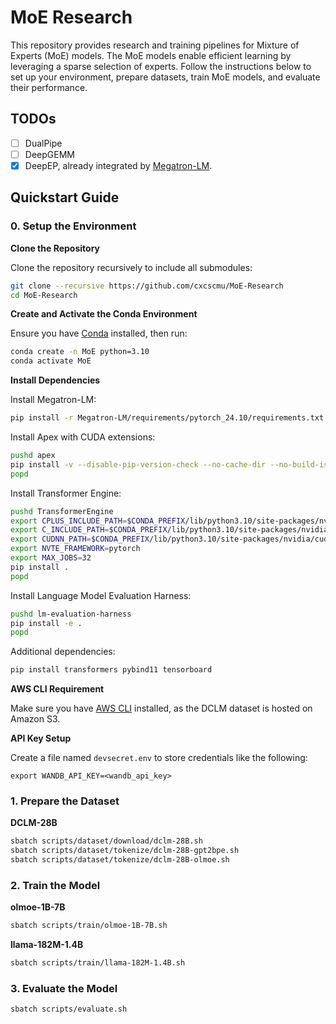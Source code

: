 # MoE Research

This repository provides research and training pipelines for Mixture of Experts (MoE) models. The MoE models enable efficient learning by leveraging a sparse selection of experts. Follow the instructions below to set up your environment, prepare datasets, train MoE models, and evaluate their performance.

## TODOs

- [ ] DualPipe
- [ ] DeepGEMM
- [x] DeepEP, already integrated by [Megatron-LM](https://github.com/NVIDIA/Megatron-LM/tree/main/megatron/core/transformer/moe#leverage-deepseeks-deepep-for-high-performance-cross-node-token-dispatching).

## Quickstart Guide

### 0. Setup the Environment

**Clone the Repository**

Clone the repository recursively to include all submodules:

```bash
git clone --recursive https://github.com/cxcscmu/MoE-Research
cd MoE-Research
```

**Create and Activate the Conda Environment**

Ensure you have [Conda](https://www.anaconda.com/docs/getting-started/miniconda/install) installed, then run:

```bash
conda create -n MoE python=3.10
conda activate MoE
```

**Install Dependencies**

Install Megatron-LM:

```bash
pip install -r Megatron-LM/requirements/pytorch_24.10/requirements.txt
```

Install Apex with CUDA extensions:

```bash
pushd apex
pip install -v --disable-pip-version-check --no-cache-dir --no-build-isolation --config-settings "--build-option=--cpp_ext" --config-settings "--build-option=--cuda_ext" ./
popd
```

Install Transformer Engine:

```bash
pushd TransformerEngine
export CPLUS_INCLUDE_PATH=$CONDA_PREFIX/lib/python3.10/site-packages/nvidia/nvtx/include:$CONDA_PREFIX/lib/python3.10/site-packages/nvidia/cudnn/include
export C_INCLUDE_PATH=$CONDA_PREFIX/lib/python3.10/site-packages/nvidia/nvtx/include:$CONDA_PREFIX/lib/python3.10/site-packages/nvidia/cudnn/include
export CUDNN_PATH=$CONDA_PREFIX/lib/python3.10/site-packages/nvidia/cudnn
export NVTE_FRAMEWORK=pytorch
export MAX_JOBS=32
pip install .
popd
```

Install Language Model Evaluation Harness:

```bash
pushd lm-evaluation-harness
pip install -e .
popd
```

Additional dependencies:

```bash
pip install transformers pybind11 tensorboard
```

**AWS CLI Requirement**

Make sure you have [AWS CLI](https://aws.amazon.com/cli/) installed, as the DCLM dataset is hosted on Amazon S3.

**API Key Setup**

Create a file named `devsecret.env` to store credentials like the following:

```
export WANDB_API_KEY=<wandb_api_key>
```

### 1. Prepare the Dataset

**DCLM-28B**

```bash
sbatch scripts/dataset/download/dclm-28B.sh
sbatch scripts/dataset/tokenize/dclm-28B-gpt2bpe.sh
sbatch scripts/dataset/tokenize/dclm-28B-olmoe.sh
```

### 2. Train the Model

**olmoe-1B-7B**

```bash
sbatch scripts/train/olmoe-1B-7B.sh
```

**llama-182M-1.4B**

```bash
sbatch scripts/train/llama-182M-1.4B.sh
```

### 3. Evaluate the Model

```bash
sbatch scripts/evaluate.sh
```
